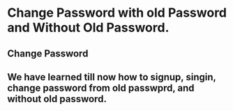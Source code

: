 # Change Password with old Password and Without Old Password.
## Change Password

## We have learned till now how to signup, singin, change password from old passwprd, and without old password.
